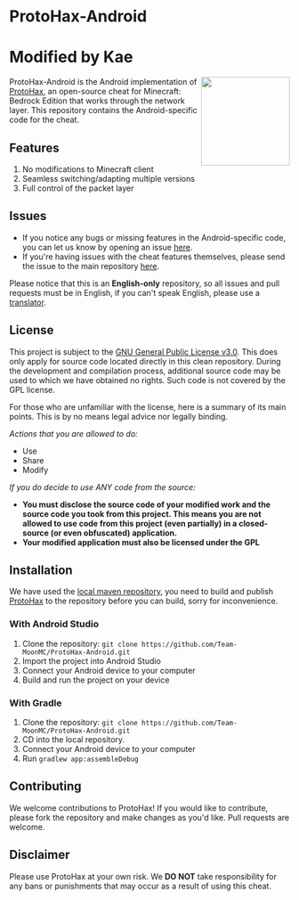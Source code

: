 # ProtoHax-Android
# Modified by Kae

<img align="right" width="159px" src="https://raw.githubusercontent.com/Team-MoonMC/ProtoHax/stable/icon.png">

ProtoHax-Android is the Android implementation of [ProtoHax](https://github.com/Team-MoonMC/ProtoHax), an open-source cheat for Minecraft: Bedrock Edition that works through the network layer. This repository contains the Android-specific code for the cheat.
## Features
1. No modifications to Minecraft client
2. Seamless switching/adapting multiple versions
3. Full control of the packet layer

## Issues
- If you notice any bugs or missing features in the Android-specific code, you can let us know by opening an issue [here](https://github.com/Team-MoonMC/ProtoHax-Android/issues).
- If you're having issues with the cheat features themselves, please send the issue to the main repository [here](https://github.com/Team-MoonMC/ProtoHax/issues).

Please notice that this is an **English-only** repository, so all issues and pull requests must be in English, if you can't speak English, please use a [translator](https://translate.google.com/).

## License
This project is subject to the [GNU General Public License v3.0](https://www.gnu.org/licenses/gpl-3.0.en.html). This does only apply for source code located directly in this clean repository. During the development and compilation process, additional source code may be used to which we have obtained no rights. Such code is not covered by the GPL license.

For those who are unfamiliar with the license, here is a summary of its main points. This is by no means legal advice nor legally binding.

*Actions that you are allowed to do:*

- Use
- Share
- Modify

*If you do decide to use ANY code from the source:*

- **You must disclose the source code of your modified work and the source code you took from this project. This means you are not allowed to use code from this project (even partially) in a closed-source (or even obfuscated) application.**
- **Your modified application must also be licensed under the GPL**

## Installation
We have used the [local maven repository](https://docs.gradle.org/current/userguide/declaring_repositories.html#sec:case-for-maven-local), you need to build and publish [ProtoHax](https://github.com/MoonLife-Studio/ProtoHax) to the repository before you can build, sorry for inconvenience.

### With Android Studio
1. Clone the repository: `git clone https://github.com/Team-MoonMC/ProtoHax-Android.git`
2. Import the project into Android Studio
3. Connect your Android device to your computer
4. Build and run the project on your device

### With Gradle
1. Clone the repository: `git clone https://github.com/Team-MoonMC/ProtoHax-Android.git`
2. CD into the local repository.
3. Connect your Android device to your computer
3. Run `gradlew app:assembleDebug`

## Contributing
We welcome contributions to ProtoHax! If you would like to contribute, please fork the repository and make changes as you'd like. Pull requests are welcome.

## Disclaimer
Please use ProtoHax at your own risk. We **DO NOT** take responsibility for any bans or punishments that may occur as a result of using this cheat.
